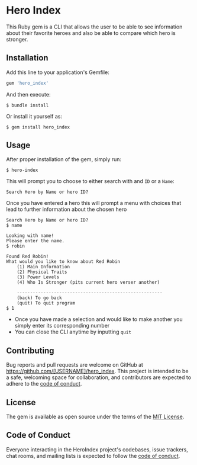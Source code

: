 # Hero Index

This Ruby gem is a CLI that allows the user to be able to see information about their favorite heroes and also be able to compare which hero is stronger.

## Installation

Add this line to your application's Gemfile:

```ruby
gem 'hero_index'
```

And then execute:

    $ bundle install

Or install it yourself as:

    $ gem install hero_index

## Usage
After proper installation of the gem, simply run:
    
    $ hero-index

This will prompt you to choose to either search with and `ID` or a `Name`:

    Search Hero by Name or hero ID?

Once you have entered a hero this will prompt a menu with choices that lead to further information about the chosen hero

    Search Hero by Name or hero ID?
    $ name

    Looking with name!
    Please enter the name.
    $ robin

    Found Red Robin!
    What would you like to know about Red Robin
        (1) Main Information
        (2) Physical Traits
        (3) Power Levels
        (4) Who Is Stronger (pits current hero verser another)

        -------------------------------------------------------
        (back) To go back
        (quit) To quit program
    $ 1

- Once you have made a selection and would like to make another you simply enter its corresponding number
- You can close the CLI anytime by inputting `quit`

## Contributing

Bug reports and pull requests are welcome on GitHub at https://github.com/[USERNAME]/hero_index. This project is intended to be a safe, welcoming space for collaboration, and contributors are expected to adhere to the [code of conduct](https://github.com/[USERNAME]/hero_index/blob/master/CODE_OF_CONDUCT.md).


## License

The gem is available as open source under the terms of the [MIT License](https://opensource.org/licenses/MIT).

## Code of Conduct

Everyone interacting in the HeroIndex project's codebases, issue trackers, chat rooms, and mailing lists is expected to follow the [code of conduct](https://github.com/[USERNAME]/hero_index/blob/master/CODE_OF_CONDUCT.md).
